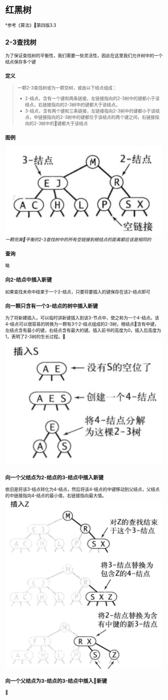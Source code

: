 # 红黑树
*参考《算法》第四版3.3
## 2-3查找树
为了保证查找树的平衡性，我们需要一些灵活性，因此在这里我们允许树中的一个结点保存多个键
### 定义
>一颗2-3查找树或为一颗空树，或由以下结点组成：
> * 2-结点，含有一个键和两条链接，左链接指向的2-3树中的键都小于该结点，右链接指向的2-3树中的键都大于该结点。
> * 3-结点，含有两个键和三条链接，左链接指向2-3树中的键都小于该结点，中链接指向的2-3树中的键都位于该结点的两个键之间，右链接指向的2-3树中的键都大于该结点
### 图例
![2-3树](../images/23tree.png)
*一颗完美平衡的2-3查找树中的所有空链接到根结点的距离都应该是相同的*
### 查询
略
### 向2-结点中插入新键
如果查找未命中结束于一个2-结点，只要将要插入的键保存在该2-结点即可
### 向一颗只含有一个3-结点的树中插入新键
为了将新建插入，可以临时讲新键插入到该3-节点中，使之称为一个4-结点。该4-结点可以很容易的转换为一颗有3个2-结点组成的2-3树，根结点含有中键，左结点含有最小的键，右结点含有最大的键。插入前书的高度为0，插入后高度为1，表明了2-3树的生长过程。
![向只有一个3-结点插入](../images/i3.png)
### 向一个父结点为2-结点的3-结点中插入新键
依旧是将该3-结点转化为4-结点，然后将该4-结点的中键移动到父结点，父结点的中链接指向4-结点的最小值，右链接指向最大值。
![父结点为2-结点](../images/i23.png)
### 向一个父结点为3-结点的3-结点中插入新键


